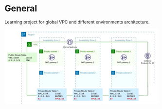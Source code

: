 # General
Learning project for global VPC and different environments architecture.

![VPC Architecture](img/vpc%20architecture.jpg)